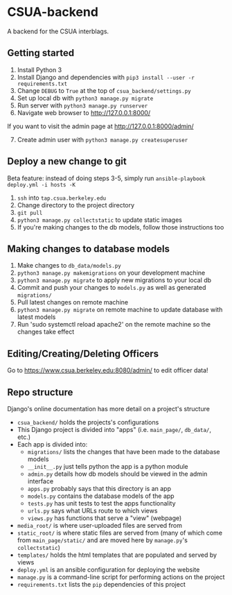 CSUA-backend
============

A backend for the CSUA interblags.

## Getting started

1. Install Python 3
2. Install Django and dependencies with `pip3 install --user -r requirements.txt`
3. Change `DEBUG` to `True` at the top of `csua_backend/settings.py`
4. Set up local db with `python3 manage.py migrate`
5. Run server with `python3 manage.py runserver`
6. Navigate web browser to http://127.0.0.1:8000/

If you want to visit the admin page at http://127.0.0.1:8000/admin/

7. Create admin user with `python3 manage.py createsuperuser`

## Deploy a new change to git

Beta feature: instead of doing steps 3-5, simply run
`ansible-playbook deploy.yml -i hosts -K`

1. `ssh` into `tap.csua.berkeley.edu`
2. Change directory to the project directory
3. `git pull`
4. `python3 manage.py collectstatic` to update static images
5. If you're making changes to the db models, follow those instructions too

## Making changes to database models

1. Make changes to `db_data/models.py`
2. `python3 manage.py makemigrations` on your development machine
3. `python3 manage.py migrate` to apply new migrations to your local db
4. Commit and push your changes to `models.py` as well as generated `migrations/`
5. Pull latest changes on remote machine
6. `python3 manage.py migrate` on remote machine to update database with latest models
7. Run 'sudo systemctl reload apache2' on the remote machine so the changes take effect

## Editing/Creating/Deleting Officers

Go to https://www.csua.berkeley.edu:8080/admin/ to edit officer data!

## Repo structure

Django's online documentation has more detail on a project's structure

- `csua_backend/` holds the projects's configurations
- This Django project is divided into "apps" (i.e. `main_page/`, `db_data/`, etc.)
- Each app is divided into:
	- `migrations/` lists the changes that have been made to the database models
	- `__init__.py` just tells python the app is a python module
	- `admin.py` details how db models should be viewed in the admin interface
	- `apps.py` probably says that this directory is an app
	- `models.py` contains the database models of the app
	- `tests.py` has unit tests to test the apps functionality
	- `urls.py` says what URLs route to which views
	- `views.py` has functions that serve a "view" (webpage)
- `media_root/` is where user-uploaded files are served from
- `static_root/` is where static files are served from (many of which come from `main_page/static/` and are moved here by `manage.py`'s `collectstatic`)
- `templates/` holds the html templates that are populated and served by views
- `deploy.yml` is an ansible configuration for deploying the website
- `manage.py` is a command-line script for performing actions on the project
- `requirements.txt` lists the `pip` dependencies of this project
